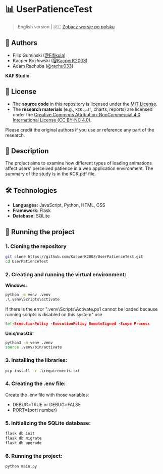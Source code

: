# 📊 UserPatienceTest

> English version | 🇵🇱 [Zobacz wersję po polsku](README.pl.md)

## 👥 Authors
- Filip Gumiński ([@Fifikula](https://github.com/Fifikula))
- Kacper Kozłowski ([@KacperK2003](https://github.com/KacperK2003))
- Adam Rachuba ([@rachu033](https://github.com/rachu033))

**KAF Studio**

## 📄 License

- The **source code** in this repository is licensed under the [MIT License](LICENSE).
- The **research materials** (e.g., `KCK.pdf`, charts, reports) are licensed under the [Creative Commons Attribution-NonCommercial 4.0 International License (CC BY-NC 4.0)](https://creativecommons.org/licenses/by-nc/4.0/).

Please credit the original authors if you use or reference any part of the research.

## 🧪 Description
The project aims to examine how different types of loading animations affect users' perceived patience in a web application environment. The summary of the study is in the KCK.pdf file. 

## 🛠️ Technologies
- **Languages:** JavaScript, Python, HTML, CSS 
- **Framework:** Flask
- **Database:** SQLite

## 🚀 Running the project

### 1. Cloning the repository
```bash
git clone https://github.com/KacperK2003/UserPatienceTest.git
cd UserPatienceTest
```

### 2. Creating and running the virtual environment:
**Windows:**
```cmd
python -m venv .venv
.\.venv\Scripts\activate
```
If there is the error ".venv\Scripts\Activate.ps1 cannot be loaded because running scripts is disabled on this system" use 
```cmd
Set-ExecutionPolicy -ExecutionPolicy RemoteSigned -Scope Process
```

**Unix/macOS:**
```bash
python3 -m venv .venv
source .venv/bin/activate
```

### 3. Installing the libraries:
```cmd
pip install -r .\requirements.txt
```


### 4. Creating the .env file:
Create the .env file with those variables:
- DEBUG=TRUE or DEBUG=FALSE
- PORT={port number}

### 5. Initializing the SQLite database:
```cmd
flask db init
flask db migrate
flask db upgrade
```


### 6. Running the project:
```cmd
python main.py
```
